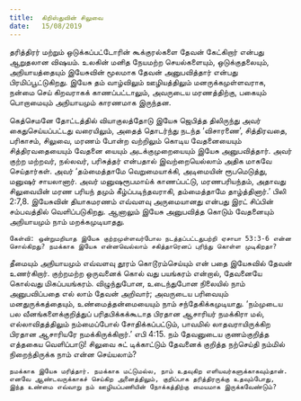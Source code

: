 ```yaml
---
title:  கிறிஸ்துவின் சிலுவை
date:   15/08/2019
---
```


தரித்திரர் மற்றும் ஒடுக்கப்பட்டோரின் கூக்குரல்களை தேவன் கேட்கிறார் என்பது ஆறுதலான விஷயம். உலகின் மனித நேயமற்ற செயல்களையும், ஒடுக்குதலையும், அநியாயத்தையும் இயேசுவின் மூலமாக தேவன் அனுபவித்தார் என்பது பிரமிப்பூட்டுகிறது. இயேசு தம் வாழ்விலும் ஊழியத்திலும் மனருக்கமுள்ளவராக, நன்மை செய் கிறவராகக் காணப்பட்டாலும், அவருடைய மரணத்திற்கு, பகையும் பொறாமையும் அநியாயமும் காரணமாக இருந்தன.

கெத்செமனே தோட்டத்தில் வியாகுலத்தோடு இயேசு ஜெபித்த திலிருந்து அவர் கைதுசெய்யப்பட்டது வரையிலும், அதைத் தொடர்ந்து நடந்த ‘விசாரணை’, சித்திரவதை, பரிகாசம், சிலுவை, மரணம் போன்ற வற்றிலும் கொடிய வேதனையையும் சித்திரவதையையும் வேதனை யையும் அடக்குமுறையையும் இயேசு அனுபவித்தார். அவர் குற்ற மற்றவர், நல்லவர், பரிசுத்தர் என்பதால் இவற்றையெல்லாம் அதிக மாகவே செய்தார்கள். அவர் ‘தம்மைத்தாமே வெறுமையாக்கி, அடிமையின் ரூபமெடுத்து, மனுஷர் சாயலானார். அவர் மனுஷரூபமாய்க் காணப்பட்டு, மரணபரியந்தம், அதாவது சிலுவையின் மரண பரியந் தமும் கீழ்ப்படிந்தவராகி, தம்மைத்தாமே தாழ்த்தினார்.’ பிலி 2:7,8. இயேசுவின் தியாகமரணம் எவ்வளவு அருமையானது என்பது இரட் சிப்பின் சம்பவத்தில் வெளிப்படுகிறது. ஆனாலும் இயேசு அனுபவித்த கொடும் வேதனையும் அநியாயமும் நாம் மறக்கமுடியாதது.

`கேள்வி: ஒன்றுமறியாத இயேசு குற்றமுள்ளவர்போல நடத்தப்பட்டதுபற்றி ஏசாயா 53:3-6 என்ன சொல்கிறது? நமக்காக இயேசு என்னவெல்லாம் சகித்தாரெனப் புரிந்து கொள்ள முடிகிறதா?`

தீமையும் அநியாயமும் எவ்வளவு தூரம் கொடூரம்செய்யும் என் பதை இயேசுவில் தேவன் உணர்கிறார். குற்றமற்ற ஒருவனைக் கொல் வது பயங்கரம் என்றால், தேவனையே கொல்வது மிகப்பயங்கரம். விழுந்துபோன, உடைந்துபோன நிலையில் நாம் அனுபவிப்பதை எல் லாம் தேவன் அறிவார்; அவருடைய பரிவையும் மனதுருக்கத்தையும், உண்மைத்தன்மையையும் நாம் சந்தேகிக்கமுடியாது. ‘நம்முடைய பல வீனங்களைக்குறித்துப் பரிதபிக்கக்கூடாத பிரதான ஆசாரியர் நமக்கிரா மல், எல்லாவிதத்திலும் நம்மைப்போல் சோதிக்கப்பட்டும், பாவமில் லாதவராயிருக்கிற பிரதான ஆசாரியரே நமக்கிருக்கிறார்.’ எபி 4:15. நம் தேவனுடைய குணம்குறித்த எத்தகைய வெளிப்பாடு! சிலுவை சுட் டிக்காட்டும் தேவனைக் குறித்த நற்செய்தி நம்மில் நிறைந்திருக்க நாம் என்ன செய்யலாம்?

`நமக்காக இயேசு மரித்தார். நமக்காக மட்டுமல்ல, நாம் உதவுகிற எளியவர்களுக்காகவும்தான். எனவே ஆண்டவருக்காகச் செய்கிற அனைத்திலும், குறிப்பாக தரித்திரருக்கு உதவும்போது, இந்த உண்மை எவ்வாறு நம் ஊழியப்பணியின் நோக்கத்திற்கு மையமாக இருக்கவேண்டும்?`